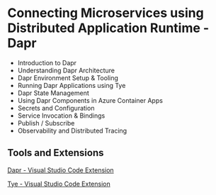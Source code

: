 # Connecting Microservices using Distributed Application Runtime - Dapr

- Introduction to Dapr 
- Understanding Dapr Architecture
- Dapr Environment Setup & Tooling
- Running Dapr Applications using Tye
- Dapr State Management
- Using Dapr Components in Azure Container Apps
- Secrets and Configuration
- Service Invocation & Bindings
- Publish / Subscribe
- Observability and Distributed Tracing

## Tools and Extensions

[Dapr - Visual Studio Code Extension](https://marketplace.visualstudio.com/items?itemName=ms-azuretools.vscode-dapr)

[Tye - Visual Studio Code Extension](https://marketplace.visualstudio.com/items?itemName=ms-azuretools.vscode-tye)
